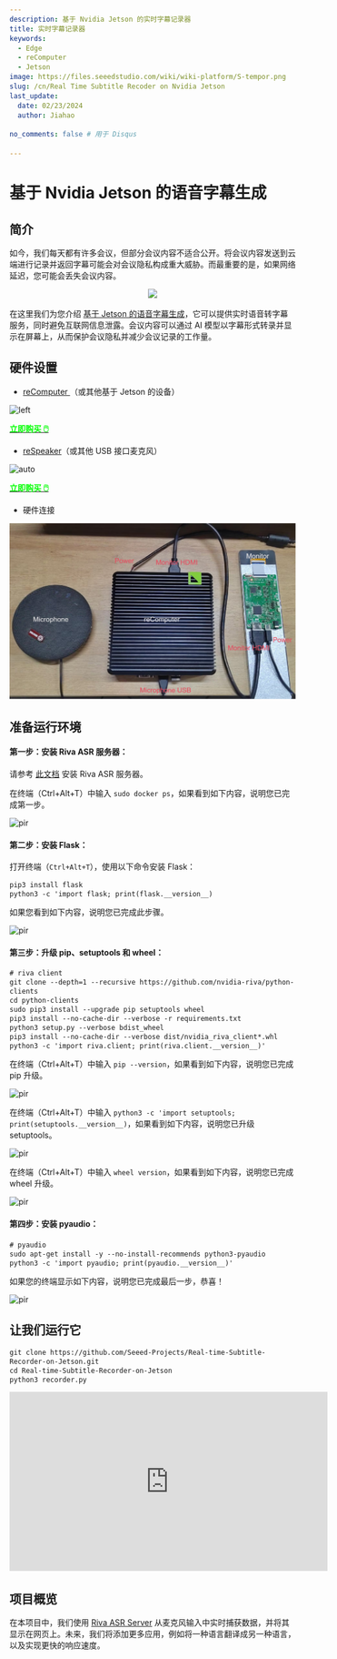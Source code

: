 ```yaml
---
description: 基于 Nvidia Jetson 的实时字幕记录器
title: 实时字幕记录器
keywords:
  - Edge
  - reComputer
  - Jetson
image: https://files.seeedstudio.com/wiki/wiki-platform/S-tempor.png
slug: /cn/Real Time Subtitle Recoder on Nvidia Jetson
last_update:
  date: 02/23/2024
  author: Jiahao

no_comments: false # 用于 Disqus

---
```


# 基于 Nvidia Jetson 的语音字幕生成

## 简介

如今，我们每天都有许多会议，但部分会议内容不适合公开。将会议内容发送到云端进行记录并返回字幕可能会对会议隐私构成重大威胁。而最重要的是，如果网络延迟，您可能会丢失会议内容。

<div align="center"><img width={800} src="https://files.seeedstudio.com/wiki/reComputer-Jetson/A608/recoder.gif" /></div>

在这里我们为您介绍 [基于 Jetson 的语音字幕生成](https://github.com/yuyoujiang/Real-time-Subtitle-Recorder-on-Jetson)，它可以提供实时语音转字幕服务，同时避免互联网信息泄露。会议内容可以通过 AI 模型以字幕形式转录并显示在屏幕上，从而保护会议隐私并减少会议记录的工作量。

## 硬件设置

- [reComputer ](https://www.seeedstudio.com/reComputer-Industrial-J3011-p-5682.html?queryID=c1e6f0b0bd38a98233ce64bce8083a22&objectID=5682&indexName=bazaar_retailer_products)（或其他基于 Jetson 的设备）

<p style={{textAlign: 'center'}}> 
 <img src="https://files.seeedstudio.com/wiki/reComputer-Jetson/A608/recomputer_industrial_j3011_orin_nano_8gb.jpg" alt="left" width={800} height="auto" />
 </p>

<div class="get_one_now_container" style={{textAlign: 'center'}}>
    <a class="get_one_now_item" href="https://www.seeedstudio.com/reComputer-Industrial-J3011-p-5682.html">
        <strong><span><font color={'FFFFFF'} size={"4"}> 立即购买 🖱️</font></span></strong>
    </a>
</div>

- [reSpeaker](https://www.seeedstudio.com/ReSpeaker-Mic-Array-v2-0.html?queryID=2baffb980bdb6d5e65b2b3f511657cb2&objectID=139&indexName=bazaar_retailer_products)（或其他 USB 接口麦克风）

<p style={{textAlign: 'center'}}> 
 <img src="https://files.seeedstudio.com/wiki/reComputer-Jetson/A608/ReSpeaker_Mic_Array_v2.0.png" 
alt="auto" width={800} height="auto"/></p>

<div class="get_one_now_container" style={{textAlign: 'center'}}>
    <a class="get_one_now_item" href="https://www.seeedstudio.com/ReSpeaker-Mic-Array-v2-0.html">
        <strong><span><font color={'FFFFFF'} size={"4"}> 立即购买 🖱️</font></span></strong>
    </a>
</div>

- 硬件连接
<p style={{textAlign: 'center'}}><img src="https://github.com/Seeed-Projects/Real-time-Subtitle-Recorder-on-Jetson/raw/main/sources/recorder_hardware_connection.png" alt="pir" width={800} height="auto"/></p>

## 准备运行环境

#### 第一步：安装 Riva ASR 服务器：

请参考 [此文档](https://wiki.seeedstudio.com/cn/Local_Voice_Chatbot/#install-riva-server) 安装 Riva ASR 服务器。

在终端（Ctrl+Alt+T）中输入 ```sudo docker ps```，如果看到如下内容，说明您已完成第一步。

<p style={{textAlign: 'center'}}><img src="https://files.seeedstudio.com/wiki/reComputer-Jetson/A608/riva.png" alt="pir" width={1000} height="auto"/></p>

#### 第二步：安装 Flask：

打开终端（`Ctrl+Alt+T`），使用以下命令安装 Flask：

```shell
pip3 install flask
python3 -c 'import flask; print(flask.__version__)
```
如果您看到如下内容，说明您已完成此步骤。

<p style={{textAlign: 'center'}}><img src="https://files.seeedstudio.com/wiki/reComputer-Jetson/A608/flask.png" alt="pir" width={1000} height="auto"/></p>

#### 第三步：升级 pip、setuptools 和 wheel：

```shell
# riva client
git clone --depth=1 --recursive https://github.com/nvidia-riva/python-clients
cd python-clients
sudo pip3 install --upgrade pip setuptools wheel
pip3 install --no-cache-dir --verbose -r requirements.txt
python3 setup.py --verbose bdist_wheel
pip3 install --no-cache-dir --verbose dist/nvidia_riva_client*.whl
python3 -c 'import riva.client; print(riva.client.__version__)'
```
在终端（Ctrl+Alt+T）中输入 ```pip --version```，如果看到如下内容，说明您已完成 pip 升级。

<p style={{textAlign: 'center'}}><img src="https://files.seeedstudio.com/wiki/reComputer-Jetson/A608/pip.png" alt="pir" width={1000} height="auto"/></p>

在终端（Ctrl+Alt+T）中输入 ```python3 -c 'import setuptools; print(setuptools.__version__)```，如果看到如下内容，说明您已升级 setuptools。

<p style={{textAlign: 'center'}}><img src="https://files.seeedstudio.com/wiki/reComputer-Jetson/A608/setuptools.png" alt="pir" width={1000} height="auto"/></p>

在终端（Ctrl+Alt+T）中输入 ```wheel version```，如果看到如下内容，说明您已完成 wheel 升级。

<p style={{textAlign: 'center'}}><img src="https://files.seeedstudio.com/wiki/reComputer-Jetson/A608/wheel.png" alt="pir" width={1000} height="auto"/></p>

#### 第四步：安装 pyaudio：

```shell
# pyaudio
sudo apt-get install -y --no-install-recommends python3-pyaudio
python3 -c 'import pyaudio; print(pyaudio.__version__)'
```
如果您的终端显示如下内容，说明您已完成最后一步，恭喜！

<p style={{textAlign: 'center'}}><img src="https://files.seeedstudio.com/wiki/reComputer-Jetson/A608/pyaudio.png" alt="pir" width={1000} height="auto"/></p>

## 让我们运行它

```shell
git clone https://github.com/Seeed-Projects/Real-time-Subtitle-Recorder-on-Jetson.git
cd Real-time-Subtitle-Recorder-on-Jetson
python3 recorder.py
```
<iframe width="560" height="315" src="https://www.youtube.com/embed/XypO6BlXkCY?si=CczjuOXxak1xAelO" title="YouTube 视频播放器" frameborder="0" allow="accelerometer; autoplay; clipboard-write; encrypted-media; gyroscope; picture-in-picture; web-share" allowfullscreen></iframe>

## 项目概览

在本项目中，我们使用 [Riva ASR Server](https://catalog.ngc.nvidia.com/orgs/nvidia/teams/riva/resources/riva_quickstart) 从麦克风输入中实时捕获数据，并将其显示在网页上。未来，我们将添加更多应用，例如将一种语言翻译成另一种语言，以及实现更快的响应速度。